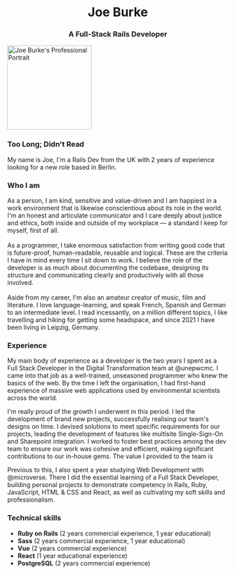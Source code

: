<h1 align="center">Joe Burke</h1>
<h3 align="center">A Full-Stack Rails Developer</h3>

<img 
  src="https://avatars.githubusercontent.com/u/56026099?v=4"
  alt="Joe Burke's Professional Portrait"
  size="192"
  height="192"
  width="192"
  align="center"
/>

<h3>Too Long; Didn't Read</h3>
My name is Joe, I'm a Rails Dev from the UK with 2 years of experience looking for a new role based in Berlin.

<h3 align="left">Who I am</h3>
As a person, I am kind, sensitive and value-driven and I am happiest in a work environment that is likewise conscientious about its role in the world. I'm an honest and articulate communicator and I care deeply about justice and ethics, both inside and outside of my workplace — a standard I keep for myself, first of all.
<br/><br/>
As a programmer, I take enormous satisfaction from writing good code that is future-proof, human-readable, reusable and logical. These are the criteria I have in mind every time I sit down to work. I believe the role of the developer is as much about documenting the codebase, designing its structure and communicating clearly and productively with all those involved.
<br/><br/>
Aside from my career, I'm also an amateur creator of music, film and literature. I love language-learning, and speak French, Spanish and German to an intermediate level. I read incessantly, on a million different topics, I like travelling and hiking for getting some headspace, and since 2021 I have been living in Leipzig, Germany.

<h3 align="left">Experience</h3>

<p>
  My main body of experience as a developer is the two years I spent as a Full Stack Developer in the Digital Transformation team at @unepwcmc. I came into that job as a well-trained, unseasoned programmer who knew the basics of the web. By the time I left the organisation, I had first-hand experience of massive web applications used by environmental scientists across the world.

  I'm really proud of the growth I underwent in this period. I led the development of brand new projects, successfully realising our team's designs on time. I devised solutions to meet specific requirements for our projects, leading the development of features like multisite Single-Sign-On and Sharepoint integration. I worked to foster best practices among the dev team to ensure our work was cohesive and efficient, making significant contributions to our in-house gems. The value I provided to the team is 

  Previous to this, I also spent a year studying Web Development with @microverse. There I did the essential learning of a Full Stack Developer, building personal projects to demonstrate competency in Rails, Ruby, JavaScript, HTML & CSS and React, as well as cultivating my soft skills and professionalism.
</p>

<h3 align="left">Technical skills</h3>

  - <b>Ruby on Rails</b> (2 years commercial experience, 1 year educational)
  - <b>Sass</b> (2 years commercial experience, 1 year educational)
  - <b>Vue</b> (2 years commercial experience)
  - <b>React</b> (1 year educational experience)
  - <b>PostgreSQL</b> (2 years commercial experience)
